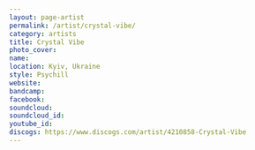 ```yaml
---
layout: page-artist
permalink: /artist/crystal-vibe/
category: artists
title: Crystal Vibe
photo_cover: 
name: 
location: Kyiv, Ukraine
style: Psychill
website: 
bandcamp: 
facebook: 
soundcloud: 
soundcloud_id: 
youtube_id: 
discogs: https://www.discogs.com/artist/4210858-Crystal-Vibe
---
```

